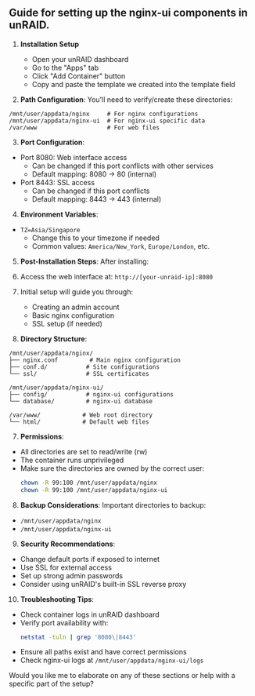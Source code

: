## Guide for setting up the nginx-ui components in unRAID.

1. **Installation Setup**
   - Open your unRAID dashboard
   - Go to the "Apps" tab
   - Click "Add Container" button
   - Copy and paste the template we created into the template field

2. **Path Configuration**:
You'll need to verify/create these directories:
```
/mnt/user/appdata/nginx     # For nginx configurations
/mnt/user/appdata/nginx-ui  # For nginx-ui specific data
/var/www                    # For web files
```

3. **Port Configuration**:
- Port 8080: Web interface access
  - Can be changed if this port conflicts with other services
  - Default mapping: 8080 -> 80 (internal)
- Port 8443: SSL access
  - Can be changed if this port conflicts
  - Default mapping: 8443 -> 443 (internal)

4. **Environment Variables**:
- `TZ=Asia/Singapore` 
  - Change this to your timezone if needed
  - Common values: `America/New_York`, `Europe/London`, etc.

5. **Post-Installation Steps**:
After installing:
1. Access the web interface at: `http://[your-unraid-ip]:8080`
2. Initial setup will guide you through:
   - Creating an admin account
   - Basic nginx configuration
   - SSL setup (if needed)

6. **Directory Structure**:
```
/mnt/user/appdata/nginx/
├── nginx.conf         # Main nginx configuration
├── conf.d/           # Site configurations
└── ssl/              # SSL certificates

/mnt/user/appdata/nginx-ui/
├── config/           # nginx-ui configurations
└── database/         # nginx-ui database

/var/www/            # Web root directory
└── html/            # Default web files
```

7. **Permissions**:
- All directories are set to read/write (rw)
- The container runs unprivileged
- Make sure the directories are owned by the correct user:
  ```bash
  chown -R 99:100 /mnt/user/appdata/nginx
  chown -R 99:100 /mnt/user/appdata/nginx-ui
  ```

8. **Backup Considerations**:
Important directories to backup:
- `/mnt/user/appdata/nginx`
- `/mnt/user/appdata/nginx-ui`

9. **Security Recommendations**:
- Change default ports if exposed to internet
- Use SSL for external access
- Set up strong admin passwords
- Consider using unRAID's built-in SSL reverse proxy

10. **Troubleshooting Tips**:
- Check container logs in unRAID dashboard
- Verify port availability with:
  ```bash
  netstat -tuln | grep '8080\|8443'
  ```
- Ensure all paths exist and have correct permissions
- Check nginx-ui logs at `/mnt/user/appdata/nginx-ui/logs`

Would you like me to elaborate on any of these sections or help with a specific part of the setup?